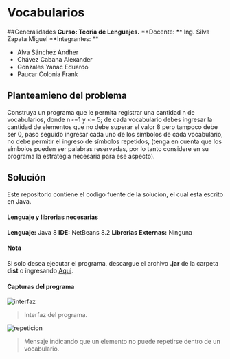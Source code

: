 # Vocabularios
##Generalidades
**Curso: Teoria de Lenguajes.**
**Docente: ** Ing. Silva Zapata Miguel
**Integrantes: **
- Alva Sánchez Andher
- Chávez Cabana Alexander
- Gonzales Yanac Eduardo
- Paucar Colonia Frank


## **Planteamieno del problema**
Construya un programa que le permita registrar una cantidad n de vocabularios, donde
n>=1 y <= 5; de cada vocabulario debes ingresar la cantidad de elementos que no debe
superar el valor 8 pero tampoco debe ser 0, paso seguido ingresar cada uno de los
símbolos de cada vocabulario, no debe permitir el ingreso de símbolos repetidos, (tenga
en cuenta que los símbolos pueden ser palabras reservadas, por lo tanto considere en su
programa la estrategia necesaria para ese aspecto).

## **Solución**
Este repositorio contiene el codigo fuente de la solucion, el cual esta escrito en Java.
#### Lenguaje y librerias necesarias
**Lenguaje:** Java 8
**IDE:** NetBeans 8.2
**Librerias Externas:** Ninguna

#### Nota
Si solo desea ejecutar el programa, descargue el archivo **.jar** de la carpeta **dist** o ingresando [Aqui](http:/https://github.com/cpaucarc/vocabulario/blob/master/dist/Vocabulario.jar/ "Aqui").


#### Capturas del programa
![interfaz](https://user-images.githubusercontent.com/52868996/92331976-f0b1a000-f03f-11ea-9038-d523e7d4358f.png)
> Interfaz del programa.

![repeticion](https://user-images.githubusercontent.com/52868996/92331985-feffbc00-f03f-11ea-82ed-db7101f49dba.png)
> Mensaje indicando que un elemento no puede repetirse dentro de un vocabulario.
